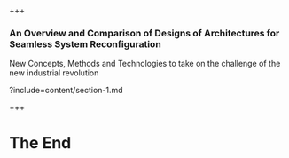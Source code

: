 +++
### An Overview and Comparison of Designs of Architectures for Seamless System Reconfiguration
New Concepts, Methods and Technologies to take on the challenge of the new industrial revolution

?include=content/section-1.md

+++
# The End
